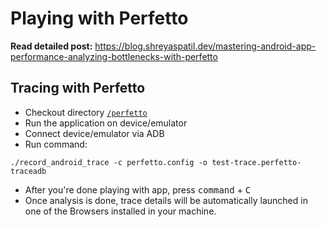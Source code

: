 # Playing with Perfetto

**Read detailed post:** https://blog.shreyaspatil.dev/mastering-android-app-performance-analyzing-bottlenecks-with-perfetto

## Tracing with Perfetto 

- Checkout directory [`/perfetto`](/perfetto)
- Run the application on device/emulator
- Connect device/emulator via ADB
- Run command:

```shell
./record_android_trace -c perfetto.config -o test-trace.perfetto-traceadb
```

- After you're done playing with app, press <kbd>command</kbd> + <kbd>C</kbd>
- Once analysis is done, trace details will be automatically launched in one of the Browsers installed in your machine.
